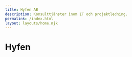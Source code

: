 ```yaml
---
title: Hyfen AB
description: Konsulttjänster inom IT och projektledning.
permalink: /index.html
layout: layouts/home.njk
---
```


# Hyfen
